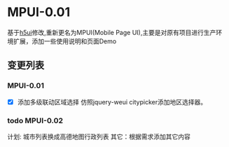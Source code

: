# MPUI-0.01

基于[h5ui](http://h5ui.io)修改,重新更名为MPUI(Mobile Page UI),主要是对原有项目进行生产环境扩展，添加一些使用说明和页面Demo

## 变更列表

### MPUI-0.01
- [x] 添加多级联动区域选择
仿照jquery-weui citypicker添加地区选择器。

### todo MPUI-0.02
计划: 城市列表换成高德地图行政列表
其它：根据需求添加其它内容 
